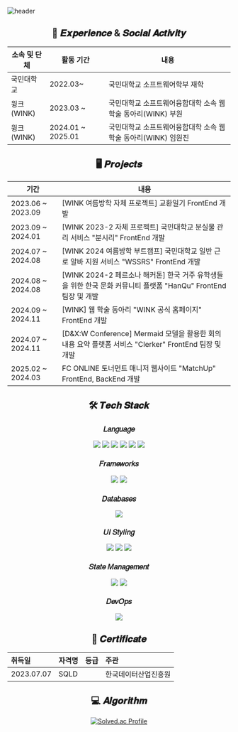 ![header](https://capsule-render.vercel.app/api?type=waving&color=91D4C2&height=220&section=header&text=ShinJinWook;&fontSize=60&&fontColor=ffffff)

<div align='center' style={{width: 394px }}>

## 📍 𝑬𝒙𝒑𝒆𝒓𝒊𝒆𝒏𝒄𝒆 & 𝑺𝒐𝒄𝒊𝒂𝒍 𝑨𝒄𝒕𝒊𝒗𝒊𝒕𝒚

| 소속 및 단체 | 활동 기간 | 내용 |
| --- | --- | --- |
| 국민대학교 | 2022.03~ | 국민대학교 소프트웨어학부 재학 |
| 윙크(WINK) | 2023.03 ~ | 국민대학교 소프트웨어융합대학 소속 웹 학술 동아리(WINK) 부원 |
| 윙크(WINK) | 2024.01 ~ 2025.01 | 국민대학교 소프트웨어융합대학 소속 웹 학술 동아리(WINK) 임원진 |
  
## 🖥 𝑷𝒓𝒐𝒋𝒆𝒄𝒕𝒔

| 기간 | 내용 |
| --- | --- |
| 2023.06 ~ 2023.09 | [WINK 여름방학 자체 프로젝트] 교환일기 FrontEnd 개발 |
| 2023.09 ~ 2024.01 | [WINK 2023-2 자체 프로젝트] 국민대학교 분실물 관리 서비스 "분시리" FrontEnd 개발 |
| 2024.07 ~ 2024.08 | [WINK 2024 여름방학 부트캠프] 국민대학교 일반 근로 알바 지원 서비스 "WSSRS" FrontEnd 개발 |
| 2024.08 ~ 2024.08 | [WINK 2024-2 페르소나 해커톤] 한국 거주 유학생들을 위한 한국 문화 커뮤니티 플랫폼 "HanQu" FrontEnd 팀장 및 개발 |
| 2024.09 ~ 2024.11 | [WINK] 웹 학술 동아리 "WINK 공식 홈페이지" FrontEnd 개발 |
| 2024.07 ~ 2024.11 | [D&X:W Conference] Mermaid 모델을 활용한 회의 내용 요약 플랫폼 서비스 "Clerker" FrontEnd 팀장 및 개발 |
| 2025.02 ~ 2024.03 | FC ONLINE 토너먼트 매니저 웹사이트 "MatchUp" FrontEnd, BackEnd 개발 |

## 🛠 𝑻𝒆𝒄𝒉 𝑺𝒕𝒂𝒄𝒌

### 𝐿𝑎𝑛𝑔𝑢𝑎𝑔𝑒
<div>
  <img src="https://img.shields.io/badge/html5-E34F26?style=for-the-badge&logo=html5&logoColor=white">
  <img src="https://img.shields.io/badge/Javascript-F7DF1E?style=for-the-badge&logo=javascript&logoColor=white">
  <img src="https://img.shields.io/badge/typescript-3178C6?style=for-the-badge&logo=typescript&logoColor=white">
  <img src="https://img.shields.io/badge/Python-3766AB?style=for-the-badge&logo=Python&logoColor=white"/>
  <img src="https://img.shields.io/badge/Java-007396?style=for-the-badge&logo=Java&logoColor=white"/>
  <img src="https://img.shields.io/badge/C++-00599C?style=for-the-badge&logo=C%2B%2B&logoColor=white"/>
</div>

### 𝐹𝑟𝑎𝑚𝑒𝑤𝑜𝑟𝑘𝑠
<div>
  <img src="https://img.shields.io/badge/React-40AEF0?style=for-the-badge&logo=react&logoColor=white"/>
  <img src="https://img.shields.io/badge/next.js-000000?style=for-the-badge&logo=next.js&logoColor=white">
</div>

### 𝐷𝑎𝑡𝑎𝑏𝑎𝑠𝑒𝑠
<div>
  <img src="https://img.shields.io/badge/Mysql-11B48A?style=for-the-badge&logo=MySql&logoColor=white"/>
</div>
  
### 𝑈𝐼 𝑆𝑡𝑦𝑙𝑖𝑛𝑔
<div>
  <img src="https://img.shields.io/badge/css3-1572B6?style=for-the-badge&logo=css3&logoColor=white">
  <img src="https://img.shields.io/badge/styledcomponents-DB7093?style=for-the-badge&logo=styledcomponents&logoColor=white">
  <img src="https://img.shields.io/badge/tailwindcss-06B6D4?style=for-the-badge&logo=tailwindcss&logoColor=white">
</div>

### 𝑆𝑡𝑎𝑡𝑒 𝑀𝑎𝑛𝑎𝑔𝑒𝑚𝑒𝑛𝑡
<div>
  <img src="https://img.shields.io/badge/recoil-3578E5?style=for-the-badge&logo=recoil&logoColor=white">
  <img src="https://img.shields.io/badge/zustand-orange?style=for-the-badge&logo=zustand&logoColor=white">
</div>

### 𝐷𝑒𝑣𝑂𝑝𝑠
<div>
  <img src="https://img.shields.io/badge/aws%20ec2-FF9900.svg?style=for-the-badge&logo=amazon-ec2&logoColor=white"/>
</div>

## 🪪 𝑪𝒆𝒓𝒕𝒊𝒇𝒊𝒄𝒂𝒕𝒆

  |취득일|자격명|등급|주관|
|:---|:---|:---|:---|
|2023.07.07|SQLD||한국데이터산업진흥원|

## 💻 𝑨𝒍𝒈𝒐𝒓𝒊𝒕𝒉𝒎
[![Solved.ac Profile](http://mazassumnida.wtf/api/v2/generate_badge?boj=jen454)](https://solved.ac/jen454/)

